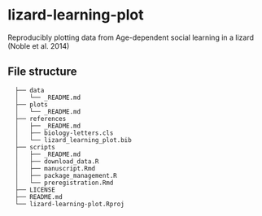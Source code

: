 # lizard-learning-plot
Reproducibly plotting data from Age-dependent social learning in a lizard (Noble et al. 2014)

## File structure

```
  ├── data
  │   └── _README.md
  ├── plots
  │   └── _README.md
  ├── references
  │   ├── _README.md
  │   ├── biology-letters.cls
  │   └── lizard_learning_plot.bib
  ├── scripts 
  │   ├── _README.md
  │   ├── download_data.R
  │   ├── manuscript.Rmd
  │   ├── package_management.R
  │   └── preregistration.Rmd
  ├── LICENSE
  ├── README.md
  └── lizard-learning-plot.Rproj
```
